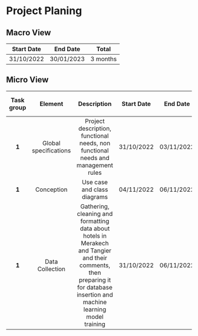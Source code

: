 # Project Planing
## Macro View
Start Date | End Date | Total
:---:|:---:|:---:
31/10/2022 | 30/01/2023 | 3 months
## Micro View
Task group | Element | Description | Start Date | End Date | N° Of Days | Status
:---:|:---:|:---:|:---:|:---:|:---:|:---:
**1** | Global specifications | Project description, functional needs, non functional needs and management rules | 31/10/2022 | 03/11/2022 | 4 | `Not Started` 
**1** | Conception | Use case and class diagrams | 04/11/2022 | 06/11/2022 | 3 | `Not Started` 
**1** | Data Collection | Gathering, cleaning and formatting data about hotels in Merakech and Tangier and their comments, then preparing it for database insertion and machine learning model training | 31/10/2022 | 06/11/2022 | 7 | `Not Started`

